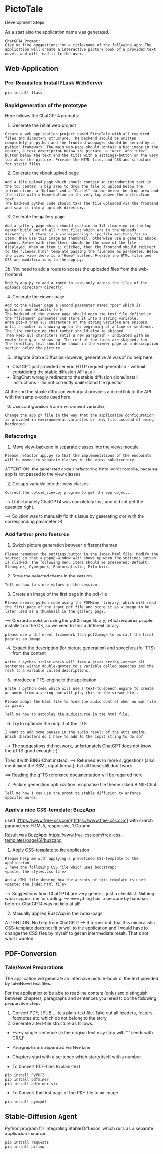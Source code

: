 # PictoTale
Development Steps

As a start also the application name was generated.
```
ChatGPT4 Prompt: 
Give me five suggestions for a title/name of the following app: The application will create a interactive picture book of a provided text novel, and will read it to the user.
```

## Web-Application

### Pre-Requisites: Install FLask WebServer
```
pip install flask
```

### Rapid generation of the prototype
Here follows the ChatGPT4 prompts:


1. Generate the initial web-project
```
Create a web application project named PictoTale with all required files and directory structure. The backend should be written completely in python and the frontend webpages should be served by a pythion framework. The main web-page should contain a big image in the center, a text description below the picture, a "Next" and "Prev" button below the text and the title with a settings-button on the very top above the picture. Provide the HTML files and CSS and structure for static files.
```

2. Generate the ebook upload page
```
Add a file upload page which should contain an introduction text in the top center, a big area to drop the file to upload below the introduction, a "Upload" and a "Cancel" button below the drop-area and the title with a home-button on the very top above the instruction text.
The backend python code should take the file uploaded via the frontend and save it into a uploads directory.
```

3. Generate the gallery page
```
Add a gallery page which should contain an 3x3 item view in the top center build out of all *.txt files which are in the uploads directory. if there is a corresponding *.jpg file existing for an item, then use this image as thumbnail, otherwise use a generic ebook symbol. Below each item there should be the name of the file displayed. When an item is clicked, then the frontend should redirect to the "viewer.html" template passing the filename as parameter. Below the items view there is a "Home" button. Provide the HTML files and CSS and modifications to the app.py.
```

3b. You need to add a route to access the uploaded files from the web-frontend
```
Modify app.py to add a route to read-only access the files of the uploads directory directly.
```

4. Generate the viewer page
```
Add to the viewer page a second parameter named "pos" which is optional and defaults to 0.
The backend of the viewer page should open the text file defined in the "filename" parameter and store it into a string variable.
When pos=0 then all characters of the string variable are skipped, until a number is showing up on the beginning of a line or sentence. The line containing that number should also be skipped.
Then keep all characters until a new paragraph - indicated with an empty line gap - shows up. The rest of the lines are skipped, too.
The resulting text should be shown in the viewer page in a description section below the picture.
```

5. Integrate Stable Diffusion
However, generative AI was of no help here:
- ChatGPT just provided generic HTTP request generation - without considering the stable diffusion API at all
- BingChat wrongly redirects to the stable diffusion clone/install instructions - did not correctly understand the question

At the end the stable diffusion webui just provides a direct link to the API with the sample-code used here.

6. Use configuration from environment variables
```
Change the app.py file in the way that the application configuration is provided in environmental variables or .env file instead of being hardcoded.
```

### Refactorings

1. Move view-backend in separate classes into the views module
```
Please refactor app.py so that the implementations of the endpoints will be moved to separate classes in the views subdirectory.
```

ATTENTION: the generated code / refactoring hints won't compile, because app is not passed to the view classes!

2. Get app variable into the view classes
```
Correct the upload_view.py program to get the app object.
```

--> Unfortunately ChatGPT4 was completely lost, and did not get the question right.

==> Solution was to manually fix this issue by generating ctor with the corresponding parameter :-)

### Add further proto features

1. Switch picture generation between different themes
```
Please remember the settings button in the index.html file. Modify the sources so that a popup-window with shows up when the settings button is clicked. The following menu items should be presented: Default, Steampunk, Cyberpunk, Photorealistic, Film Noir.
```

2. Store the selected theme in the session
```
Tell me how to store values in the session.
```

3. Create an image of the first page in the pdf-file
```
Please create python code using the PDFMiner library, which will read the first page of the input pdf file and store it as a image to be later used as a thumbnail in the gallery page.
```
--> Created a solution using the pdf2image library, which requires poppler installed on the OS, so we need to find a different library

```
please use a different framework than pdf2image to extract the first page as an image.
```

4. Extract the description (for picture generation) and speeches (for TTS) from the content
```
Write a python script which will from a given string extract all sentences within double-quotes to a variable called speeches and the rest to a variable called descriptions.
```

5. Introduce a TTS-engine to the application
```
Write a python code which will use a text-to-speech engine to create an audio from a string and will play this in the viewer.html.
```

```
Please adapt the html file to hide the audio control when no mp3 file is given.
```

```
Tell me how to autoplay the audiosource in the html file.
```

6. Try to optimize the output of the TTS
```
I want to add some pauses in the audio result of the gtts engine. Which characters do I have to add to the input string to do so?
```
--> The suggestions did not work, unfortunately ChatGPT does not know the gTTS good enough ;-)

Tried it with BING-Chat instead:
--> Returned even more suggestions (also mentioned the SSML input format), but all these still don't work

==> Reading the gTTS reference documentation will be required here!

7. Picture generation optimization: emphatise the theme
asked BING-Chat:
```
Tell me how I can use the promt to stable diffusion to enforce specific words.
```

### Apply a nice CSS-template: BuzzApp
used (https://www.free-css.com)[https://www.free-css.com] with search parameters: HTML5, responsive, 1 Column

Result was BuzzApp: https://www.free-css.com/free-css-templates/page161/buzzapp

1. Apply CSS-template to the application
```
Please help me with applying a predefined CSS-template to the application.
I have the following CSS file which uses bootstrap:
<pasted the styles.css file>

And a HTML file showing how the assents of this template is used:
<pasted the index.html file>
```
--> Suggestions from ChatGPT4 are very generic, just a checklist.
Nothing what support me for coding.
--> everything has to be done by hand (as before). ChatGPT4 was no help at all!

2. Manually applied BuzzApp in the index-page

ATTENTION: No help from ChatGPT!
--> It turned out, that this minimalistic CSS-template does not fit to well to the application and I would have to change the CSS files by myself to get an intermediate result. That's not what I wanted.


## PDF-Conversion

### Tale/Novel Preparations
The application will generate an interacive picture-book of the text provided by tale/Novel text files. 

For the application to be able to read the content (only) and distinguish between chapters, paragraphs and sentences you need to do the following preparation steps:
1. Convert PDF, EPUB,... to a plain-text file. Take out all headers, footers, footnotes etc. which do not belong to the story
2. Generate a text-file structure as follows:

  * Every single sentence (in the original text may stop with ".") ends with CR/LF
  * Paragraphs are separated via NewLine
  * Chapters start with a sentence which starts itself with a number


* To Convert PDF-files to plain-text
```
pip install PyPDF2
pip install pdfminer
pip install pdfminer.six
```

* To Convert the first page of the PDF-file to an image
```
pip install pymupdf
```

## Stable-Diffusion Agent

Python program for integrating Stable Diffusion, which runs as a separate application instance.

```
pip install requests
pip install pillow
```

